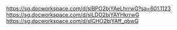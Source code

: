 https://sg.docworkspace.com/d/sIBPO2bjYAeLhrrwG?sa=601.1123
https://sg.docworkspace.com/d/sILDO2bjYAYHkrrwG
https://sg.docworkspace.com/d/sICHO2bjYAff_qbwG
